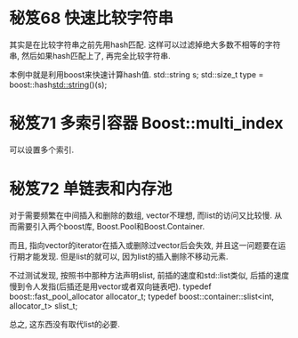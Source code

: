 # 秘笈68 快速比较字符串 

其实是在比较字符串之前先用hash匹配.
这样可以过滤掉绝大多数不相等的字符串, 然后如果hash匹配上了, 再完全比较字符串.

本例中就是利用boost来快速计算hash值.
    std::string s;
    std::size_t type = boost::hash<std::string>()(s);

# 秘笈71 多索引容器 Boost::multi_index

可以设置多个索引.

# 秘笈72 单链表和内存池

对于需要频繁在中间插入和删除的数组, vector不理想, 而list的访问又比较慢. 从而需要引入两个boost库, Boost.Pool和Boost.Container.

而且, 指向vector的iterator在插入或删除过vector后会失效, 并且这一问题要在运行期才能发现. 但是list的就可以, 因为list的插入删除不移动元素.

不过测试发现, 按照书中那种方法声明slist, 前插的速度和std::list类似, 后插的速度慢到令人发指(后插还是用vector或者双向链表吧).
    typedef boost::fast_pool_allocator<int> allocator_t;
    typedef boost::container::slist<int, allocator_t> slist_t;

总之, 这东西没有取代list的必要.

